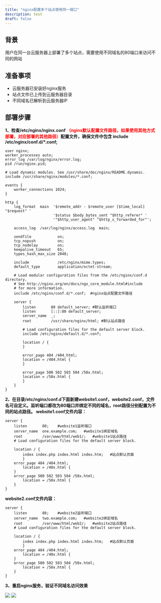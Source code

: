 ```yaml
---
title: "nginx配置多个站点使用同一端口"
description: test
draft: false
---
```


## 背景

用户在同一台云服务器上部署了多个站点，需要使用不同域名的80端口来访问不同的网站

## 准备事项

* 云服务器已安装好nginx服务
* 站点文件已上传到云服务器目录
* 不同域名已解析到云服务器IP

## 部署步骤
**1、检查/etc/nginx/nginx.conf <span style="color:red">（nginx默认配置文件路径，如果使用其他方式部署，对应部署的其他路径）</span>配置文件，确保文件中包含 include /etc/nginx/conf.d/*.conf;**

```nginx
user nginx;
worker_processes auto;
error_log /var/log/nginx/error.log;
pid /run/nginx.pid;

# Load dynamic modules. See /usr/share/doc/nginx/README.dynamic.
include /usr/share/nginx/modules/*.conf;

events {
    worker_connections 1024;
}

http {
    log_format  main  '$remote_addr - $remote_user [$time_local] "$request" '
                      '$status $body_bytes_sent "$http_referer" '
                      '"$http_user_agent" "$http_x_forwarded_for"';

    access_log  /var/log/nginx/access.log  main;

    sendfile            on;
    tcp_nopush          on;
    tcp_nodelay         on;
    keepalive_timeout   65;
    types_hash_max_size 2048;

    include             /etc/nginx/mime.types;
    default_type        application/octet-stream;

    # Load modular configuration files from the /etc/nginx/conf.d directory.
    # See http://nginx.org/en/docs/ngx_core_module.html#include
    # for more information.
    include /etc/nginx/conf.d/*.conf;  #nginx站点配置文件路径

    server {
        listen       80 default_server; #默认监听端口
        listen       [::]:80 default_server;
        server_name  _;
        root         /usr/share/nginx/html; #默认站点路径

        # Load configuration files for the default server block.
        include /etc/nginx/default.d/*.conf;

        location / {
        }

        error_page 404 /404.html;
        location = /404.html {
        }

        error_page 500 502 503 504 /50x.html;
        location = /50x.html {
        }
    }
}
```
**2、在目录/etc/nginx/conf.d下面新建website1.conf，website2.conf，文件名可自定义。监听端口都改为80端口并绑定不同的域名，root路径分别配置为不同的站点路径。
website1.conf文件内容：**

```nginx
server {
    listen       80;	#website1监听端口
    server_name  one.example.com;	#website1绑定域名
    root         /var/www/html/web1/;	#website1站点路径
    # Load configuration files for the default server block.

    location / {
        index index.php index.html index.htm;	#站点默认页面
        }
    error_page 404 /404.html;
        location = /40x.html {
    }
    error_page 500 502 503 504 /50x.html;
        location = /50x.html {
    }
}
```

**website2.conf文件内容：**
```nginx
server {
    listen       80;	#website2监听端口
    server_name  two.example.com;	#website2绑定域名
    root         /var/www/html/web2/;	#website2站点路径
    # Load configuration files for the default server block.

    location / {
        index index.php index.html index.htm;	#站点默认页面
        }
    error_page 404 /404.html;
        location = /40x.html {
    }
    error_page 500 502 503 504 /50x.html;
        location = /50x.html {
    }
}
```
**3、重启nginx服务，验证不同域名访问效果**

![](../../_images/nginx_mulitple_sites1.png)
![](../../_images/nginx_mulitple_sites2.png)